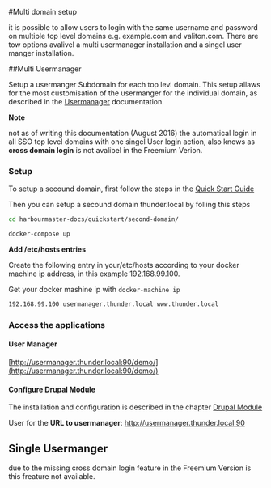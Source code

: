#Multi domain setup

it is possible to allow users to login with the same username and password on multiple top level domains e.g. example.com and valiton.com. 
There are tow options avalivel a multi usermanager installation and a singel user manger installation.


##Multi Usermanager

Setup a usermanger Subdomain for each top levl domain.
This setup allaws for the most customisation of the usermanger for the individual domain, as described in the [Usermanager](Usermanager.md) documentation.

**Note**

not as of writing this documentation (August 2016) the automatical login in all SSO top level domains with one singel User login action, also knows as **cross domain login** is not avalibel in the Freemium Verion. 

### Setup

To setup a secound domain, first follow the steps in the [Quick Start Guide](quick-start-guide.md) 

Then you can setup a secound domain thunder.local by folling this steps 


```bash
cd harbourmaster-docs/quickstart/second-domain/

docker-compose up
```

**Add /etc/hosts entries**

Create the following entry in your/etc/hosts according to your docker machine ip address, in this example 192.168.99.100.

Get your docker mashine ip with ```docker-machine ip```

```bash
192.168.99.100 usermanager.thunder.local www.thunder.local
```

### Access the applications


#### User Manager



[http://usermanager.thunder.local:90/demo/](http://usermanager.thunder.local:90/demo/)



#### Configure Drupal Module



The installation and configuration is described in the chapter [Drupal Module](drupalmodule.md)


User for the **URL to usermanager**: http://usermanager.thunder.local:90



## Single Usermanger

due to the missing cross domain login feature in the Freemium Version is this freature not available.
